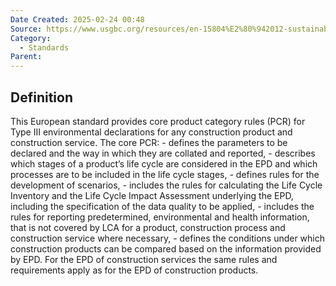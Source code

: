 ```yaml
---
Date Created: 2025-02-24 00:48
Source: https://www.usgbc.org/resources/en-15804%E2%80%942012-sustainability-construction-works-environmental-product-declarations-core-ru
Category:
  - Standards
Parent:
---
```

## Definition
This European standard provides core product category rules (PCR) for Type III environmental declarations for any construction product and construction service. The core PCR: - defines the parameters to be declared and the way in which they are collated and reported, - describes which stages of a product’s life cycle are considered in the EPD and which processes are to be included in the life cycle stages, - defines rules for the development of scenarios, - includes the rules for calculating the Life Cycle Inventory and the Life Cycle Impact Assessment underlying the EPD, including the specification of the data quality to be applied, - includes the rules for reporting predetermined, environmental and health information, that is not covered by LCA for a product, construction process and construction service where necessary, - defines the conditions under which construction products can be compared based on the information provided by EPD. For the EPD of construction services the same rules and requirements apply as for the EPD of construction products.